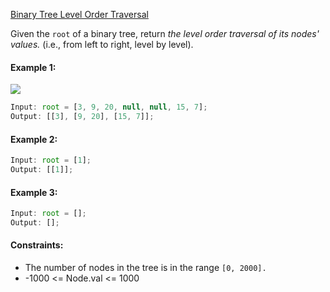 [Binary Tree Level Order Traversal](https://leetcode.com/problems/binary-tree-level-order-traversal/)

Given the `root` of a binary tree, return _the level order traversal of its nodes' values._ (i.e., from left to right, level by level).

#### Example 1:

![](https://images.velog.io/images/wanderer-s/post/bf40dcbb-0fde-468d-9fbb-4adad022c8c6/image.png)

```js
Input: root = [3, 9, 20, null, null, 15, 7];
Output: [[3], [9, 20], [15, 7]];
```

#### Example 2:

```js
Input: root = [1];
Output: [[1]];
```

#### Example 3:

```js
Input: root = [];
Output: [];
```

#### Constraints:

- The number of nodes in the tree is in the range `[0, 2000].`
- -1000 <= Node.val <= 1000
